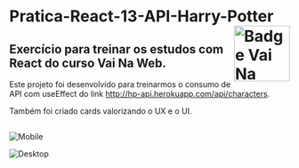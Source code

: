 # Pratica-React-13-API-Harry-Potter <img src="https://i.ibb.co/QpLTKSz/badge-M2-T2.png" alt="Badge Vai Na Web T2.1" width="100" align="right">

## Exercício para treinar os estudos com React do curso Vai Na Web.

Este projeto foi desenvolvido para treinarmos o consumo de API com useEffect do link http://hp-api.herokuapp.com/api/characters.

Também foi criado cards valorizando o UX e o UI.
##

![Mobile](https://user-images.githubusercontent.com/102387476/190837747-834c8fe8-786a-4460-aea7-06f4be1fbc94.jpg)


![Desktop](https://user-images.githubusercontent.com/102387476/190837570-b22343e4-51ef-47f6-8f7c-92c19262adde.jpg)
